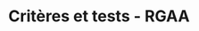 ---
title: Critères et tests - RGAA
permalink: "/publications/rgaa-accessibilite/methode/criteres/"
menu:
  title: Critères et tests
  weight: 32
layout: rgaa-accessibilite
fil-ariane: "/publications/Référentiel général d’amélioration de l’accessibilité (RGAA) version 4/Méthode technique/Critères et tests"
---
